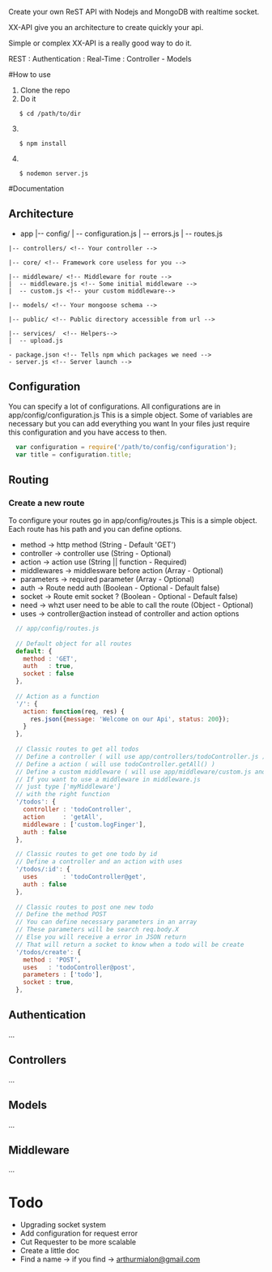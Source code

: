 Create your own ReST API with Nodejs and MongoDB with realtime socket.

XX-API give you an architecture to create quickly your api.

Simple or complex XX-API is a really good way to do it.

REST : Authentication : Real-Time : Controller - Models

#How to use
 1. Clone the repo
 2. Do it
 ```
    $ cd /path/to/dir
 ```
 
 3.
 ```
    $ npm install
 ```
 
 4.
 ```
    $ nodemon server.js
 ```
  
#Documentation

## Architecture

   - app
    |-- config/ <!-- Configuration -->
    |  -- configuration.js <!-- File where everything is specify -->
    |  -- errors.js <!-- Config each error code and message -->
    |  -- routes.js <!-- Create your routes -->

    |-- controllers/ <!-- Your controller -->
    
    |-- core/ <!-- Framework core useless for you -->
   
    |-- middleware/ <!-- Middleware for route -->
    |  -- middleware.js <!-- Some initial middleware -->
    |  -- custom.js <!-- your custom middleware-->
   
    |-- models/ <!-- Your mongoose schema --> 
    
    |-- public/ <!-- Public directory accessible from url -->
    
    |-- services/  <!-- Helpers-->
    |  -- upload.js
    
    - package.json <!-- Tells npm which packages we need -->
    - server.js <!-- Server launch -->


## Configuration
You can specify a lot of configurations. 
All configurations are in app/config/configuration.js
This is a simple object. Some of variables are necessary but you can add everything you want
In your files just require this configuration and you have access to then.

```javascript
  var configuration = require('/path/to/config/configuration');
  var title = configuration.title;
```

## Routing
### Create a new route
To configure your routes go in app/config/routes.js
This is a simple object. Each route has his path and you can define options.
- method       -> http method (String - Default 'GET') 
- controller   -> controller use (String - Optional)
- action       -> action use (String || function - Required)
- middlewares  -> middlesware before action (Array - Optional)
- parameters   -> required parameter (Array - Optional)
- auth         -> Route nedd auth (Boolean - Optional - Default false)
- socket       -> Route emit socket ? (Boolean - Optional - Default false)
- need         -> whzt user need to be able to call the route (Object - Optional)
- uses		     -> controller@action instead of controller and action options

```javascript
  // app/config/routes.js
  
  // Default object for all routes
  default: {
    method : 'GET',
    auth   : true,
    socket : false
  },
  
  // Action as a function
  '/': {
    action: function(req, res) {
      res.json({message: 'Welcome on our Api', status: 200});
    }
  },
  
  // Classic routes to get all todos
  // Define a controller ( will use app/controllers/todoController.js )
  // Define a action ( will use todoController.getAll() ) 
  // Define a custom middleware ( will use app/middleware/custom.js and logFinger action )
  // If you want to use a middleware in middleware.js 
  // just type ['myMiddleware'] 
  // with the right function
  '/todos': {
    controller : 'todoController',
    action     : 'getAll', 
    middleware : ['custom.logFinger'],
    auth : false
  },

  // Classic routes to get one todo by id
  // Define a controller and an action with uses
  '/todos/:id': {
    uses       : 'todoController@get',
    auth : false
  },
  
  // Classic routes to post one new todo
  // Define the method POST
  // You can define necessary parameters in an array
  // These parameters will be search req.body.X
  // Else you will receive a error in JSON return
  // That will return a socket to know when a todo will be create
  '/todos/create': {
    method : 'POST',
    uses   : 'todoController@post',
    parameters : ['todo'],
    socket : true,
  },


```


## Authentication
...
## Controllers
...
## Models
...
## Middleware
...


# Todo 
- Upgrading socket system
- Add configuration for request error
- Cut Requester to be more scalable
- Create a little doc
- Find a name -> if you find -> arthurmialon@gmail.com






